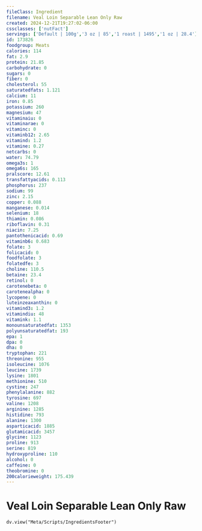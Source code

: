 ```yaml
---
fileClass: Ingredient
filename: Veal Loin Separable Lean Only Raw
created: 2024-12-21T19:27:02-06:00
cssclasses: ['nutFact']
servings: ['Default | 100g','3 oz | 85','1 roast | 1495','1 oz | 28.4']
id: 173826
foodgroup: Meats
calories: 114
fat: 2.9
protein: 21.85
carbohydrate: 0
sugars: 0
fiber: 0
cholesterol: 55
saturatedfats: 1.121
calcium: 11
iron: 0.85
potassium: 260
magnesium: 47
vitaminaiu: 0
vitaminarae: 0
vitaminc: 0
vitaminb12: 2.65
vitamind: 1.2
vitamine: 0.27
netcarbs: 0
water: 74.79
omega3s: 1
omega6s: 165
pralscore: 12.61
transfattyacids: 0.113
phosphorus: 237
sodium: 99
zinc: 2.15
copper: 0.088
manganese: 0.014
selenium: 18
thiamin: 0.086
riboflavin: 0.31
niacin: 7.25
pantothenicacid: 0.69
vitaminb6: 0.683
folate: 3
folicacid: 0
foodfolate: 3
folatedfe: 3
choline: 110.5
betaine: 23.4
retinol: 0
carotenebeta: 0
carotenealpha: 0
lycopene: 0
luteinzeaxanthin: 0
vitamind3: 1.2
vitamindiu: 48
vitamink: 1.1
monounsaturatedfat: 1353
polyunsaturatedfat: 193
epa: 1
dpa: 0
dha: 0
tryptophan: 221
threonine: 955
isoleucine: 1076
leucine: 1739
lysine: 1801
methionine: 510
cystine: 247
phenylalanine: 882
tyrosine: 697
valine: 1208
arginine: 1285
histidine: 793
alanine: 1300
asparticacid: 1885
glutamicacid: 3457
glycine: 1123
proline: 913
serine: 819
hydroxyproline: 110
alcohol: 0
caffeine: 0
theobromine: 0
200calorieweight: 175.439
---
```


# Veal Loin Separable Lean Only Raw

```dataviewjs
dv.view("Meta/Scripts/IngredientsFooter")
```